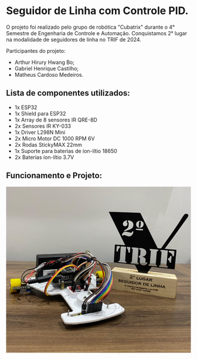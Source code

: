 # Seguidor de Linha com Controle PID.

O projeto foi realizado pelo grupo de robótica "Cubatrix" durante o 4° Semestre de Engenharia de Controle e Automação. Conquistamos 2° lugar na modalidade de seguidores de linha
no TRIF de 2024.

Participantes do projeto:

* Arthur Hirury Hwang Bo; 
* Gabriel Henrique Castilho; 
* Matheus Cardoso Medeiros. 

## Lista de componentes utilizados:

* 1x ESP32
* 1x Shield para ESP32
* 1x Array de 8 sensores IR QRE-8D
* 2x Sensores IR KY-033
* 1x Driver L298N Mini
* 2x Micro Motor DC 1000 RPM 6V
* 2x Rodas StickyMAX 22mm
* 1x Suporte para baterias de íon-lítio 18650
* 2x Baterias íon-lítio 3.7V

## Funcionamento e Projeto:

<img src="seguidor.jpeg">
